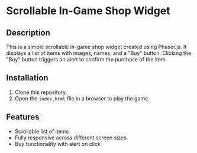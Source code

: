 # Scrollable In-Game Shop Widget

## Description
This is a simple scrollable in-game shop widget created using Phaser.js. It displays a list of items with images, names, and a "Buy" button. Clicking the "Buy" button triggers an alert to confirm the purchase of the item.

## Installation
1. Clone this repository.
2. Open the `index.html` file in a browser to play the game.

## Features
- Scrollable list of items
- Fully responsive across different screen sizes
- Buy functionality with alert on click